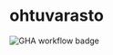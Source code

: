 # ohtuvarasto

![GHA workflow badge](https://github.com/ElliJohansson/ohtuvarasto/workflows/CI/badge.svg)
